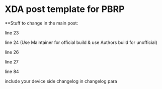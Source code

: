 # XDA post template for PBRP 

**Stuff to change in the main post:

line 23

line 24 (Use Maintainer for official build & use Authors build for unofficial)

line 26

line 27

line 84

include your device side changelog in changelog para
